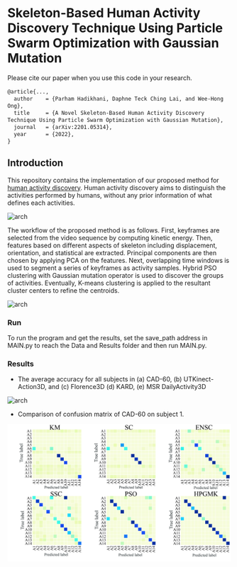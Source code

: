 # Skeleton-Based Human Activity Discovery Technique Using Particle Swarm Optimization with Gaussian Mutation

Please cite our paper when you use this code in your research.
```
@article{...,
  author    = {Parham Hadikhani, Daphne Teck Ching Lai, and Wee-Hong Ong},
  title     = {A Novel Skeleton-Based Human Activity Discovery Technique Using Particle Swarm Optimization with Gaussian Mutation},
  journal   = {arXiv:2201.05314},
  year      = {2022},
}
```
## Introduction

This repository contains the implementation of our proposed method for [human activity discovery](https://arxiv.org/abs/2201.05314). Human activity discovery aims to distinguish the activities performed by humans, without any prior information of what defines each activities. 

![arch](/Figures/fig-1.jpg)

The workflow of the proposed method is as follows. First, keyframes are selected from the video sequence by computing kinetic energy. Then, features based on different aspects of skeleton including displacement, orientation, and statistical are extracted. Principal components are then chosen by applying PCA on the features. Next, overlapping time windows is used to segment a series of keyframes as activity samples. Hybrid PSO clustering with Gaussian mutation operator is used to discover the groups of activities. Eventually, K-means clustering is applied to the resultant cluster centers to refine the centroids.

![arch](/Figures/fig-2.jpg)


### Run
To run the program and get the results, set the save_path address in MAIN.py to reach the Data and Results folder and then run MAIN.py.

### Results
* The average accuracy for all subjects in (a) CAD-60, (b) UTKinect-Action3D, and (c) Florence3D (d) KARD, (e) MSR DailyActivity3D

![arch](/Figures/accu.jpg)

* Comparison of confusion matrix of CAD-60 on subject 1.

![arch](/Figures/fig-9.jpg)


